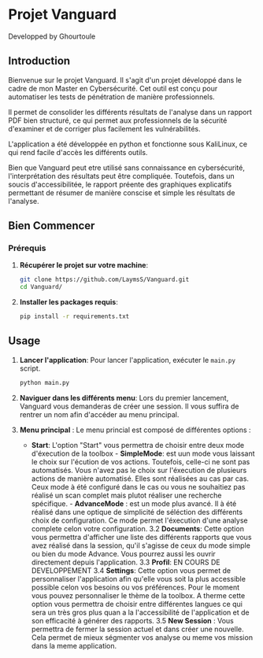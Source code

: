 # Projet Vanguard
Developped by Ghourtoule

## Introduction

Bienvenue sur le projet Vanguard.
Il s'agit d'un projet développé dans le cadre de mon Master en Cybersécurité.
Cet outil est conçu pour automatiser les tests de pénétration de manière professionnels.

Il permet de consolider les différents résultats de l'analyse dans un rapport PDF bien structuré, ce qui permet aux professionnels de la sécurité d'examiner et de corriger plus facilement les vulnérabilités.

L'application a été développée en python et fonctionne sous KaliLinux, ce qui rend facile d'accès les différents outils.

Bien que Vanguard peut etre utilisé sans connaissance en cybersécurité, l'interprétation des résultats peut être compliquée.
Toutefois, dans un soucis d'accessibilitée, le rapport préente des graphiques explicatifs permettant de résumer de manière conscise et simple les résultats de l'analyse.


## Bien Commencer

### Prérequis


1. **Récupérer le projet sur votre machine**:
      ```bash
      git clone https://github.com/LaymsS/Vanguard.git
      cd Vanguard/
      ```

2. **Installer les packages requis**:
      ```bash
      pip install -r requirements.txt
      ```

## Usage

1. **Lancer l'application**: Pour lancer l'application, exécuter le  `main.py` script. 
   ```sh
   python main.py

2. **Naviguer dans les différents menu**: Lors du premier lancement, Vanguard vous demanderas de créer une session. Il vous suffira de rentrer un nom afin d'accéder au menu principal.

3.  **Menu principal** : Le menu princial est composé de différentes options :
      - **Start**: L'option "Start" vous permettra de choisir entre deux mode d'éxecution de la toolbox
            - **SimpleMode**: est uun mode vous laissant le choix sur l'écution de vos actions. Toutefois, celle-ci ne sont pas automatisés. Vous n'avez pas le choix sur l'éxecution de plusieurs actions de manière automatisé. Elles sont réalisées au cas par cas. Ceux mode à été configuré dans le cas ou vous ne souhaitiez pas réalisé un scan complet mais plutot réaliser une recherche spécifique.
              - **AdvanceMode** : est un mode plus avancé. Il à été réalisé dans une optique de simplicité de séléction des différents choix de configuration. Ce mode permet l'éxecution d'une analyse complete celon votre configuration.
    3.2 **Documents**: Cette option vous permettra d'afficher une liste des différents rapports que vous avez réalisé dans la session, qu'il s'agisse de ceux du mode simple ou bien du mode Advance. Vous pourrez aussi les ouvrir directement depuis l'application.
    3.3 **Profil**: EN COURS DE DEVELOPPEMENT
    3.4 **Settings**: Cette option vous permet de personnaliser l'application afin qu'elle vous soit la plus accessible possible celon vos besoins ou vos préférences. Pour le moment vous pouvez personnaliser le thème de la toolbox. A therme cette option vous permettra de choisir entre différentes langues ce qui sera un très gros plus quan a la l'accessibilité de l'application et de son efficacité à générer des rapports.
    3.5 **New Session** : Vous permettra de fermer la session actuel et dans créer une nouvelle. Cela permet de mieux ségmenter vos analyse ou meme vos mission dans la meme application. 

